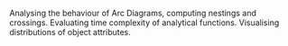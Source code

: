 Analysing the behaviour of Arc Diagrams, computing nestings and crossings. Evaluating time complexity of analytical functions. Visualising distributions of object attributes.
